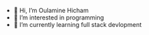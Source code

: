 - 👋 Hi, I’m Oulamine Hicham 
- 👀 I’m interested in programming
- 🌱 I’m currently learning full stack devlopment

<!---
oulaminHicham/oulaminHicham is a ✨ special ✨ repository because its `README.md` (this file) appears on your GitHub profile.
You can click the Preview link to take a look at your changes.
--->
